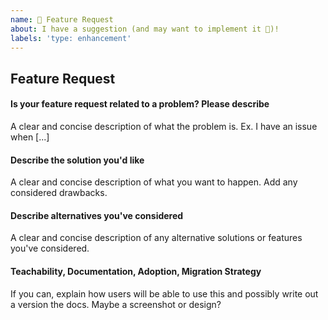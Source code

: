 ```yaml
---
name: 🚀 Feature Request
about: I have a suggestion (and may want to implement it 🙂)!
labels: 'type: enhancement'
---
```


## Feature Request

<!-- First of all: Have you checked the docs https://github.com/lettuce-io/lettuce-core/wiki, GitHub issues, or Stack Overflow whether someone else has already reported your issue? Maybe the feature already exists?-->

#### Is your feature request related to a problem? Please describe

A clear and concise description of what the problem is. Ex. I have an issue when [...]

#### Describe the solution you'd like

A clear and concise description of what you want to happen. Add any considered drawbacks.

#### Describe alternatives you've considered

A clear and concise description of any alternative solutions or features you've considered.

#### Teachability, Documentation, Adoption, Migration Strategy

If you can, explain how users will be able to use this and possibly write out a version the docs.
Maybe a screenshot or design?
